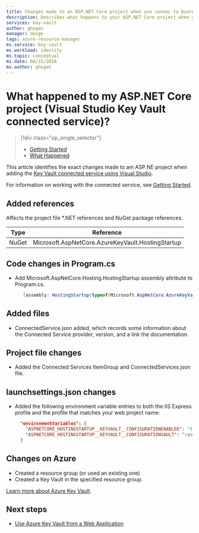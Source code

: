```yaml
---
title: Changes made to an ASP.NET Core project when you connec to Azure Key Vault | Microsoft Docs
description: Describes what happens to your ASP.NET Core project when you connect toKey Vault by using Visual Studio connected services.
services: key-vault
author: ghogen
manager: douge
tags: azure-resource-manager
ms.service: key-vault
ms.workload: identity
ms.topic: conceptual
ms.date: 04/15/2018
ms.author: ghogen
---
```

# What happened to my ASP.NET Core project (Visual Studio Key Vault connected service)?

> [!div class="op_single_selector"]
> - [Getting Started](vs-key-vault-aspnet-getting-started.md)
> - [What Happened](vs-key-vault-aspnet-core-what-happened.md)

This article identifies the exact changes made to am ASP.NE project when adding the [Key Vault connected service using Visual Studio](vs-key-vault-add-connected-service.md).

For information on working with the connected service, see [Getting Started](vs-key-vault-dotnet-getting-started.md).

## Added references

Affects the project file *.NET references and NuGet package references.

| Type | Reference |
| --- | --- |
| NuGet | Microsoft.AspNetCore.AzureKeyVault.HostingStartup |

## Code changes in Program.cs

-  Add Microsoft.AspNetCore.Hosting.HostingStartup assembly attribute to Program.cs.

   ```csharp
      [assembly: HostingStartup(typeof(Microsoft.AspNetCore.AzureKeyVault.HostingStartup.AzureKeyVaultHostingStartup))]
   ```

## Added files

- ConnectedService.json added, which records some information about the Connected Service provider, version, and a link the documentation.

## Project file changes

- Added the Connected Services ItemGroup and ConnectedServices.json file.

## launchsettings.json changes

- Added the following environment variable entries to both the IIS Express profile and the profile that matches your web project name:

    ```json
      "environmentVariables": {
        "ASPNETCORE_HOSTINGSTARTUP__KEYVAULT__CONFIGURATIONENABLED": "true",
        "ASPNETCORE_HOSTINGSTARTUP__KEYVAULT__CONFIGURATIONVAULT": "<your keyvault URL>"
      }
    ```

## Changes on Azure

- Created a resource group (or used an existing one)
- Created a Key Vault in the specified resource group.

[Learn more about Azure Key Vault](index.md).

## Next steps

- [Use Azure Key Vault from a Web Application](/azure/key-vault/key-vault-use-from-web-application)